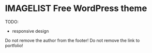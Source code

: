 IMAGELIST Free WordPress theme
===================

TODO:
- responsive design

Do not remove the author from the footer!
Do not remove the link to portfolio!
